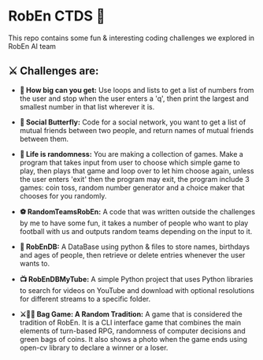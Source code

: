 
# RobEn CTDS 🤖

This repo contains some fun & interesting coding challenges we explored in RobEn AI team


## ⚔️ Challenges are:

-  **🎡 How big can you get:** Use loops and lists to get a list of numbers from the user and stop when the user enters a 'q', then print the largest and smallest number in that list wherever it is.


-  **🦋  Social Butterfly:** Code for a social network, you want to get a list of mutual friends between two people, and return names of mutual friends between them. 

-  **🎲 Life is randomness:** You are making a collection of games. Make a program that takes input from user to choose which simple game to play, then plays that game and loop over to let him choose again, unless the user enters 'exit' then the program may exit, the program include 3 games: coin toss, random number generator and a choice maker that chooses for you randomly.

-  **⚽ RandomTeamsRobEn:** A code that was written outside the challenges by me to have some fun, it takes a number of people who want to play football with us and outputs random teams depending on the input to it.

-  **🧾 RobEnDB:** A DataBase using python & files to store names, birthdays and ages of people, then retrieve or delete entries whenever the user wants to.

-  **📺 RobEnDBMyTube:** A simple Python project that uses Python libraries to search for videos on YouTube and download with optional resolutions for different streams to a specific folder.

-  **⚔️🧙‍♂️ Bag Game: A Random Tradition:** A game that is considered the tradition of RobEn. It is a CLI interface game that combines the main elements of turn-based RPG, randomness of computer decisions and green bags of coins. It also shows a photo when the game ends using open-cv library to declare a winner or a loser.
